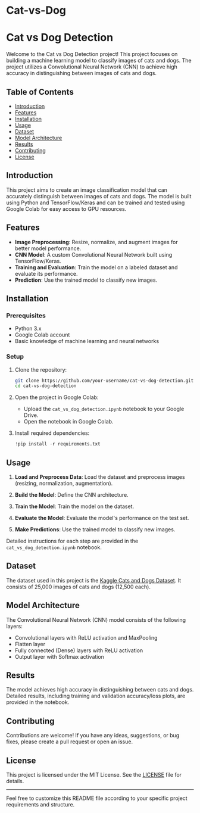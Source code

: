 # Cat-vs-Dog
# Cat vs Dog Detection

Welcome to the Cat vs Dog Detection project! This project focuses on building a machine learning model to classify images of cats and dogs. The project utilizes a Convolutional Neural Network (CNN) to achieve high accuracy in distinguishing between images of cats and dogs.

## Table of Contents

- [Introduction](#introduction)
- [Features](#features)
- [Installation](#installation)
- [Usage](#usage)
- [Dataset](#dataset)
- [Model Architecture](#model-architecture)
- [Results](#results)
- [Contributing](#contributing)
- [License](#license)

## Introduction

This project aims to create an image classification model that can accurately distinguish between images of cats and dogs. The model is built using Python and TensorFlow/Keras and can be trained and tested using Google Colab for easy access to GPU resources.

## Features

- **Image Preprocessing**: Resize, normalize, and augment images for better model performance.
- **CNN Model**: A custom Convolutional Neural Network built using TensorFlow/Keras.
- **Training and Evaluation**: Train the model on a labeled dataset and evaluate its performance.
- **Prediction**: Use the trained model to classify new images.

## Installation

### Prerequisites

- Python 3.x
- Google Colab account
- Basic knowledge of machine learning and neural networks

### Setup

1. Clone the repository:

   ```bash
   git clone https://github.com/your-username/cat-vs-dog-detection.git
   cd cat-vs-dog-detection
   ```

2. Open the project in Google Colab:

   - Upload the `cat_vs_dog_detection.ipynb` notebook to your Google Drive.
   - Open the notebook in Google Colab.

3. Install required dependencies:

   ```python
   !pip install -r requirements.txt
   ```

## Usage

1. **Load and Preprocess Data**: Load the dataset and preprocess images (resizing, normalization, augmentation).

2. **Build the Model**: Define the CNN architecture.

3. **Train the Model**: Train the model on the dataset.

4. **Evaluate the Model**: Evaluate the model's performance on the test set.

5. **Make Predictions**: Use the trained model to classify new images.

Detailed instructions for each step are provided in the `cat_vs_dog_detection.ipynb` notebook.

## Dataset

The dataset used in this project is the [Kaggle Cats and Dogs Dataset](https://www.kaggle.com/c/dogs-vs-cats/data). It consists of 25,000 images of cats and dogs (12,500 each).

## Model Architecture

The Convolutional Neural Network (CNN) model consists of the following layers:

- Convolutional layers with ReLU activation and MaxPooling
- Flatten layer
- Fully connected (Dense) layers with ReLU activation
- Output layer with Softmax activation

## Results

The model achieves high accuracy in distinguishing between cats and dogs. Detailed results, including training and validation accuracy/loss plots, are provided in the notebook.

## Contributing

Contributions are welcome! If you have any ideas, suggestions, or bug fixes, please create a pull request or open an issue.

## License

This project is licensed under the MIT License. See the [LICENSE](LICENSE) file for details.

---

Feel free to customize this README file according to your specific project requirements and structure.
